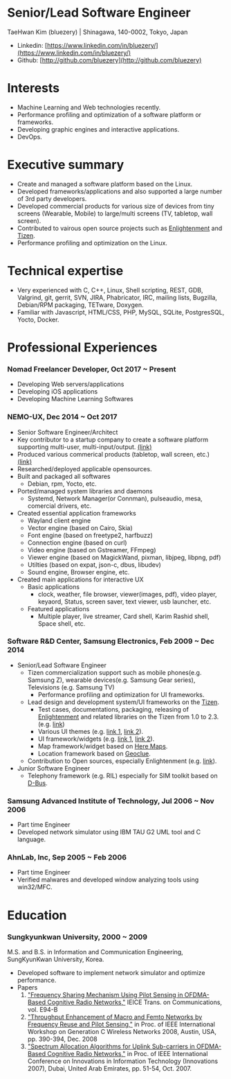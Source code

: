 # Senior/Lead Software Engineer

TaeHwan Kim (bluezery) | Shinagawa, 140-0002, Tokyo, Japan
* Linkedin: [https://www.linkedin.com/in/bluezery/](https://www.linkedin.com/in/bluezery/)
* Github: [http://github.com/bluezery](http://github.com/bluezery)

# Interests
* Machine Learning and Web technologies recently.
* Performance profiling and optimization of a software platform or frameworks.
* Developing graphic engines and interactive applications.
* DevOps.

# Executive summary
* Create and managed a software platform based on the Linux.
* Developed frameworks/applications and also supported a large number of 3rd party developers.
* Developed commercial products for various size of devices from tiny screens (Wearable, Mobile) to large/multi screens (TV, tabletop, wall screen).
* Contributed to vairous open source projects such as [Enlightenment](https://www.enlightenment.org/) and [Tizen](https://www.tizen.org/).
* Performance profiling and optimization on the Linux.

# Technical expertise
* Very experienced with C, C++, Linux, Shell scripting, REST, GDB, Valgrind, git, gerrit, SVN, JIRA, Phabricator, IRC, mailing lists, Bugzilla, Debian/RPM packaging, TETware, Doxygen.
* Familiar with Javascript, HTML/CSS, PHP, MySQL, SQLite, PostgresSQL, Yocto, Docker.

# Professional Experiences
### Nomad Freelancer Developer, Oct 2017 ~ Present
* Developing Web servers/applications
* Developing iOS applications
* Developing Machine Learning Softwares

### NEMO-UX, Dec 2014 ~ Oct 2017
* Senior Software Engineer/Architect
* Key contributor to a startup company to create a software platform supporting multi-user, multi-input/output. [(link)](https://www.youtube.com/watch?v=bsTKwx_VNcU)
* Produced various commerical products (tabletop, wall screen, etc.) [(link)](https://www.youtube.com/watch?v=F-VnCznz7A0)
* Researched/deployed applicable opensources.
* Built and packaged all softwares
    * Debian, rpm, Yocto, etc.
* Ported/managed system libraries and daemons
    * Systemd, Network Manager(or Connman), pulseaudio, mesa, comercial drivers, etc.
* Created essential application frameworks
    - Wayland client engine
    - Vector engine (based on Cairo, Skia)
    - Font engine (based on freetype2, harfbuzz)
    - Connection engine (based on curl)
    - Video engine (based on Gstreamer, FFmpeg)        
    - Viewer engine (based on MagickWand, pixman, libjpeg, libpng, pdf)
    - Utilties (based on expat, json-c, dbus, libudev)
    - Sound engine, Browser engine, etc.
* Created main applications for interactive UX
    - Basic applications
        + clock, weather, file browser, viewer(images, pdf), video player, keyaord, Status, screen saver, text viewer, usb launcher, etc.
    - Featured applications
        + Multiple player, live streamer, Card shell,  Karim Rashid shell, Space shell, etc.

### Software R&D Center, Samsung Electronics, Feb 2009 ~ Dec 2014
* Senior/Lead Software Engineer
    * Tizen commercialization support such as mobile phones(e.g. Samsung Z), wearable devices(e.g. Samsung Gear series), Televisions (e.g. Samsung TV)
        * Performance profiling and optimization for UI frameworks.
    * Lead design and development system/UI frameworks on the [Tizen](https://www.tizen.org/).
        * Test cases, documentations, packaging, releasing of [Enlightenment](https://www.enlightenment.org/) and related libraries on the Tizen from 1.0 to 2.3. (e.g. [link](https://review.tizen.org/git/?a=project_list&s=framework%2Fuifw%2F%28ecore%7Cedbus%7Cedje%7Ceet%7Ceeze%7Cefreet%7Ceina%7Ceio%7Celementary%7Cembryo%7Cemotion%7Cethumb%7Cevas%7Cexpedite%7Charfbuzz%7Celm-misc%7Cedje-multisense-plugin%7Cefl-assist%7Cefl-theme-tizen%7Cefl-theme-white%29&sr=1&btnS=Search))
        * Various UI themes (e.g. [link 1](https://review.tizen.org/git/?p=framework%2Fuifw%2Fefl-theme-white.git&a=search&h=HEAD&st=author&s=the81.kim%40samsung.com), [link 2](https://review.tizen.org/git/?p=framework%2Fuifw%2Fefl-theme-tizen.git&a=search&h=HEAD&st=author&s=the81.kim%40samsung.com)).
        * UI framework/widgets (e.g. [link 1](https://review.tizen.org/git/?p=framework%2Fuifw%2Felementary.git&a=search&h=b4d93e1e51bcb289a8571a323515a308397ba450&st=author&s=the81.kim%40samsung.com), [link 2](https://review.tizen.org/git/?p=profile%2Fmobile%2Felementary.git&a=search&h=HEAD&st=author&s=the81.kim%40samsung.com)).
        * Map framework/widget based on [Here Maps](https://wego.here.com/).
        * Location framework based on [Geoclue](
    https://www.freedesktop.org/wiki/Software/GeoClue/).
    * Contribution to Open sources, especially Enlightenment (e.g. [link](https://phab.enlightenment.org/search/query/ia23VwHIO7fL/#R)).
* Junior Software Engineer
    * Telephony framework (e.g. RIL) especially for SIM toolkit based on [D-Bus](https://www.freedesktop.org/wiki/Software/dbus/).

### Samsung Advanced Institute of Technology, Jul 2006 ~ Nov 2006
* Part time Engineer
* Developed network simulator using IBM TAU G2 UML tool and C language.

### AhnLab, Inc, Sep 2005 ~ Feb 2006
* Part time Engineer
* Verified malwares and developed window analyzing tools using win32/MFC.

# Education
### Sungkyunkwan University, 2000 ~ 2009
M.S. and B.S. in Information and Communication Engineering, SungKyunKwan University, Korea.
* Developed software to implement network simulator and optimize performance.
* Papers
  1. ["Frequency Sharing Mechanism Using Pilot Sensing in OFDMA-Based Cognitive Radio Networks,"](https://www.jstage.jst.go.jp/article/transcom/E94.B/4/E94.B_4_986/_article) IEICE Trans. on Communications, vol. E94-B
  2. ["Throughput Enhancement of Macro and Femto Networks by Frequency Reuse and Pilot Sensing,"](http://ieeexplore.ieee.org/document/4745099/) in Proc. of IEEE International Workshop on Generation C Wireless Networks 2008, Austin, USA, pp. 390-394, Dec. 2008
  3. ["Spectrum Allocation Algorithms for Uplink Sub-carriers in OFDMA-Based Cognitive Radio Networks,"](http://ieeexplore.ieee.org/document/4430368/) in Proc. of IEEE International Conference on Innovations in Information Technology (Innovations 2007), Dubai, United Arab Emirates, pp. 51-54, Oct. 2007.